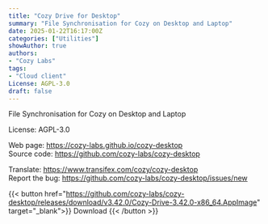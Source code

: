 ```yaml
---
title: "Cozy Drive for Desktop"
summary: "File Synchronisation for Cozy on Desktop and Laptop"
date: 2025-01-22T16:17:00Z
categories: ["Utilities"]
showAuthor: true
authors:
- "Cozy Labs"
tags:
- "Cloud client"
License: AGPL-3.0
draft: false
---
```


File Synchronisation for Cozy on Desktop and Laptop

License: AGPL-3.0

Web page: <https://cozy-labs.github.io/cozy-desktop>  
Source code: <https://github.com/cozy-labs/cozy-desktop>

Translate: <https://www.transifex.com/cozy/cozy-desktop>  
Report the bug: <https://github.com/cozy-labs/cozy-desktop/issues/new>  

{{< button href="https://github.com/cozy-labs/cozy-desktop/releases/download/v3.42.0/Cozy-Drive-3.42.0-x86_64.AppImage" target="_blank">}}
Download
{{< /button >}}